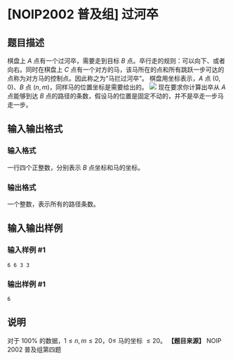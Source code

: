 # [NOIP2002 普及组] 过河卒

## 题目描述

棋盘上 $A$ 点有一个过河卒，需要走到目标 $B$ 点。卒行走的规则：可以向下、或者向右。同时在棋盘上 $C$ 点有一个对方的马，该马所在的点和所有跳跃一步可达的点称为对方马的控制点。因此称之为“马拦过河卒”。 棋盘用坐标表示，$A$ 点 $(0, 0)$、$B$ 点 $(n, m)$，同样马的位置坐标是需要给出的。 ![](https://cdn.luogu.com.cn/upload/image_hosting/f3wwgqj6.png) 现在要求你计算出卒从 $A$ 点能够到达 $B$ 点的路径的条数，假设马的位置是固定不动的，并不是卒走一步马走一步。 

## 输入输出格式

### 输入格式

  

一行四个正整数，分别表示 $B$ 点坐标和马的坐标。

### 输出格式

  

一个整数，表示所有的路径条数。

## 输入输出样例

### 输入样例 #1

    
    
    6 6 3 3
    

### 输出样例 #1

    
    
    6
    

## 说明

对于 $100 \%$ 的数据，$1 \le n, m \le 20$，$0 \le$ 马的坐标 $\le 20$。 **【题目来源】** NOIP
2002 普及组第四题

